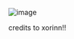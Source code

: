 ![image](https://github.com/user-attachments/assets/30ce4928-d2f9-4592-954b-0a15e499f1e8)

credits to xorinn!!
